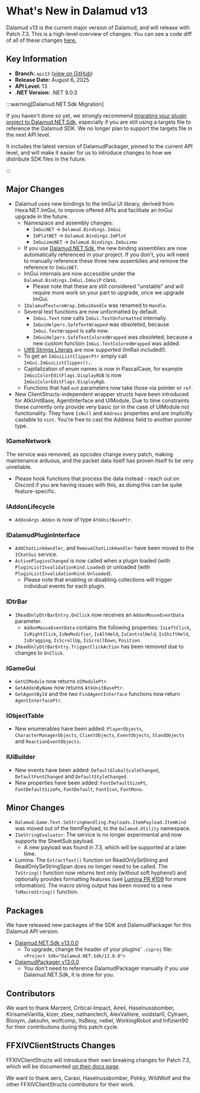 # What's New in Dalamud v13

Dalamud v13 is the current major version of Dalamud, and will release with Patch
7.3. This is a high-level overview of changes. You can see a code diff of all of
these changes
[here.](https://github.com/goatcorp/dalamud/compare/master...api13)

## Key Information

- **Branch:** `api13`
  ([view on GitHub](https://github.com/goatcorp/Dalamud/tree/net3))
- **Release Date:** August 6, 2025
- **API Level:** 13
- **.NET Version:** .NET 9.0.3

:::warning[Dalamud.NET.Sdk Migration]

If you haven't done so yet, we strongly recommend
[migrating your plugin project to Dalamud.NET.Sdk](/plugin-development/how-tos/v12-sdk-migration),
especially if you are still using a targets file to reference the Dalamud SDK.
We no longer plan to support the targets file in the next API level.

It includes the latest version of DalamudPackager, pinned to the current API
level, and will make it easier for us to introduce changes to how we distribute
SDK files in the future.

:::

## Major Changes

- Dalamud uses new bindings to the ImGui UI library, derived from
  Hexa.NET.ImGui, to improve offered APIs and facilitate an ImGui upgrade in the
  future.
  - Namespace and assembly changes:
    - `ImGuiNET` → `Dalamud.Bindings.ImGui`
    - `ImPlotNET` → `Dalamud.Bindings.ImPlot`
    - `ImGuizmoNET` → `Dalamud.Bindings.ImGuizmo`
  - If you use [Dalamud.NET.Sdk](/plugin-development/how-tos/v12-sdk-migration),
    the new binding assemblies are now automatically referenced in your project.
    If you don't, you will need to manually reference these three new assemblies
    and remove the reference to `ImGuiNET`.
  - ImGui internals are now accessible under the `Dalamud.Bindings.ImGui.ImGuiP`
    class.
    - Please note that these are still considered "unstable" and will require
      more work on your part to upgrade, once we upgrade ImGui.
  - `IDalamudTextureWrap.ImGuiHandle` was renamed to `Handle`.
  - Several text functions are now unformatted by default.
    - `ImGui.Text` now calls `ImGui.TextUnformatted` internally.
    - `ImGuiHelpers.SafeTextWrapped` was obsoleted, because `ImGui.TextWrapped`
      is safe now.
    - `ImGuiHelpers.SafeTextColoredWrapped` was obsoleted, because a new custom
      function `ImGui.TextColoredWrapped` was added.
  - [Utf8 Strings Literals](https://learn.microsoft.com/en-us/dotnet/csharp/language-reference/proposals/csharp-11.0/utf8-string-literals)
    are now supported (ImRaii included!).
  - To get an `ImGuiListClipperPtr` simply call `ImGui.ImGuiListClipper();`.
  - Capitalization of enum names is now in PascalCase, for example
    `ImGuiColorEditFlags.DisplayRGB` is now `ImGuiColorEditFlags.DisplayRgb`.
  - Functions that had `out` parameters now take those via pointer or `ref`.
- New ClientStructs-independent wrapper structs have been introduced for
  AtkUnitBase, AgentInterface and UIModule. Due to time constraints these
  currently only provide very basic (or in the case of UIModule no)
  functionality. They have `IsNull` and `Address` properties and are implicitly
  castable to `nint`. You're free to cast the Address field to another pointer
  type.

### IGameNetwork

The service was removed, as opcodes change every patch, making maintenance
arduous, and the packet data itself has proven itself to be very unreliable.

- Please hook functions that process the data instead - reach out on Discord if
  you are having issues with this, as doing this can be quite feature-specific.

### IAddonLifecycle

- `AddonArgs.Addon` is now of type `AtkUnitBasePtr`.

### IDalamudPluginInterface

- `AddChatLinkHandler`, and `RemoveChatLinkHandler` have been moved to the
  `IChatGui` service.
- `ActivePluginsChanged` is now called when a plugin loaded (with
  `PluginListInvalidationKind.Loaded`) or unloaded (with
  `PluginListInvalidationKind.Unloaded`).
  - Please note that enabling or disabling collections will trigger individual
    events for each plugin.

### IDtrBar

- `IReadOnlyDtrBarEntry.OnClick` now receives an `AddonMouseEventData`
  parameter.
  - `AddonMouseEventData` contains the following properties: `IsLeftClick`,
    `IsRightClick`, `IsNoModifier`, `IsAltHeld`, `IsControlHeld`, `IsShiftHeld`,
    `IsDragging`, `IsScrollUp`, `IsScrollDown`, `Position`.
- `IReadOnlyDtrBarEntry.TriggerClickAction` has been removed due to changes to
  `OnClick`.

### IGameGui

- `GetUIModule` now returns `UIModulePtr`.
- `GetAddonByName` now returns `AtkUnitBasePtr`.
- `GetAgentById` and the two `FindAgentInterface` functions now return
  `AgentInterfacePtr`.

### IObjectTable

- New enumerables have been added: `PlayerObjects`, `CharacterManagerObjects`,
  `ClientObjects`, `EventObjects`, `StandObjects` and `ReactionEventObjects`.

### IUiBuilder

- New events have been added: `DefaultGlobalScaleChanged`, `DefaultFontChanged`
  and `DefaultStyleChanged`.
- New properties have been added: `FontDefaultSizePt`, `FontDefaultSizePx`,
  `FontDefault`, `FontIcon`, `FontMono`.

## Minor Changes

- `Dalamud.Game.Text.SeStringHandling.Payloads.ItemPayload.ItemKind` was moved
  out of the ItemPayload, to the `Dalamud.Utility` namespace.
- `ISeStringEvaluator`: The service is no longer experimental and now supports
  the SheetSub payload.
  - A new payload was found in 7.3, which will be supported at a later time.
- Lumina: The `ExtractText()` function on ReadOnlySeString and
  ReadOnlySeStringSpan does no longer need to be called. The `ToString()`
  function now returns text only (without soft hyphens!) and optionally provides
  formatting features (see
  [Lumina PR #109](https://github.com/NotAdam/Lumina/pull/109) for more
  information). The macro string output has been moved to a new
  `ToMacroString()` function.

## Packages

We have released new packages of the SDK and DalamudPackager for this Dalamud
API version.

- [Dalamud.NET.Sdk v13.0.0](https://www.nuget.org/packages/Dalamud.NET.Sdk/13.0.0)
  - To upgrade, change the header of your plugins' `.csproj` file:
    `<Project Sdk="Dalamud.NET.Sdk/13.0.0">`
- [DalamudPackager v13.0.0](https://www.nuget.org/packages/DalamudPackager/13.0.0)
  - You don't need to reference DalamudPackager manually if you use
    Dalamud.NET.Sdk, it is done for you.

## Contributors

We want to thank Marzent, Critical-Impact, Aireil, Haselnussbomber,
KirisameVanilla, kizer, zbee, nathanctech, AlexValliere, voidstar0, Cytraen,
Blooym, Jaksuhn, wolfcomp, ItsBexy, nebel, WorkingRobot and Infiziert90 for
their contributions during this patch cycle.

## FFXIVClientStructs Changes

FFXIVClientStructs will introduce their own breaking changes for Patch 7.3,
which will be documented
[on their docs page](https://ffxiv.wildwolf.dev/docs/breaking/7.3.html).

We want to thank aers, Caraxi, Haselnussbomber, Pohky, WildWolf and the other
FFXIVClientStructs contributors for their work.
